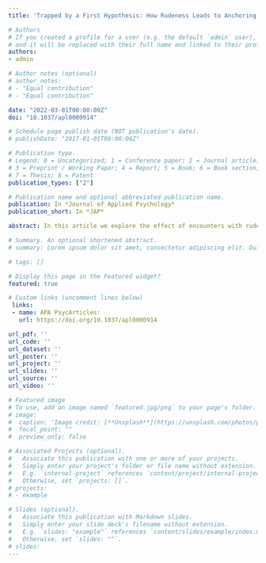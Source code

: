 ```yaml
---
title: 'Trapped by a First Hypothesis: How Rudeness Leads to Anchoring'

# Authors
# If you created a profile for a user (e.g. the default `admin` user), write the username (folder name) here 
# and it will be replaced with their full name and linked to their profile.
authors:
- admin

# Author notes (optional)
# author_notes:
# - "Equal contribution"
# - "Equal contribution"

date: "2022-03-01T00:00:00Z"
doi: "10.1037/apl0000914"

# Schedule page publish date (NOT publication's date).
# publishDate: "2017-01-01T00:00:00Z"

# Publication type.
# Legend: 0 = Uncategorized; 1 = Conference paper; 2 = Journal article;
# 3 = Preprint / Working Paper; 4 = Report; 5 = Book; 6 = Book section;
# 7 = Thesis; 8 = Patent
publication_types: ["2"]

# Publication name and optional abbreviated publication name.
publication: In *Journal of Applied Psychology*
publication_short: In *JAP*

abstract: In this article we explore the effect of encounters with rudeness on the tendency to engage in anchoring, one of the most robust and widespread cognitive biases. Integrating the self-immersion framework with the selective accessibility model (SAM), we propose that rudeness-induced negative arousal will narrow individuals’ perspectives in a way that will make anchoring more likely. Additionally, we posit that perspective taking and information elaboration will attenuate the effect of rudeness on both negative arousal and subsequent anchoring. Across four experimental studies, we test the impact of exposure to rudeness on anchoring as manifested in a variety of tasks (medical diagnosis, judgment tasks, and negotiation). In a pilot study, we find that rudeness is associated with anchoring among a group of medical students making a medical diagnosis. In Study 1, we show that negative arousal mediates the effect of rudeness on anchoring among medical residents treating a patient, and that perspective taking moderates these effects. Study 2 replicates the results of Study 1 using a common anchoring task, and Study 3 builds on these results by replicating them in a negotiation setting and testing information elaboration as a boundary condition. Across the four studies, we find consistent evidence that rudeness-induced negative arousal leads to anchoring, and that these effects can be mitigated by perspective taking and information elaboration.

# Summary. An optional shortened abstract.
# summary: Lorem ipsum dolor sit amet, consectetur adipiscing elit. Duis posuere tellus ac convallis placerat. Proin tincidunt magna sed ex sollicitudin condimentum.

# tags: []

# Display this page in the Featured widget?
featured: true

# Custom links (uncomment lines below)
 links:
 - name: APA PsycArticles:
   url: https://doi.org/10.1037/apl0000914

url_pdf: ''
url_code: ''
url_dataset: ''
url_poster: ''
url_project: ''
url_slides: ''
url_source: ''
url_video: ''

# Featured image
# To use, add an image named `featured.jpg/png` to your page's folder. 
# image:
#  caption: 'Image credit: [**Unsplash**](https://unsplash.com/photos/pLCdAaMFLTE)'
#  focal_point: ""
#  preview_only: false

# Associated Projects (optional).
#   Associate this publication with one or more of your projects.
#   Simply enter your project's folder or file name without extension.
#   E.g. `internal-project` references `content/project/internal-project/index.md`.
#   Otherwise, set `projects: []`.
# projects:
# - example

# Slides (optional).
#   Associate this publication with Markdown slides.
#   Simply enter your slide deck's filename without extension.
#   E.g. `slides: "example"` references `content/slides/example/index.md`.
#   Otherwise, set `slides: ""`.
# slides: 
---
```


